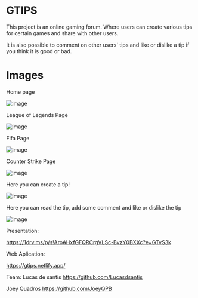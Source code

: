 # GTIPS

This project is an online gaming forum. Where users can create various tips for certain games and share with other users.

It is also possible to comment on other users' tips and like or dislike a tip if you think it is good or bad.

# Images

Home page


![image](https://user-images.githubusercontent.com/115664133/204291359-e6ac0949-6a25-40fc-8468-b68bfb5c6633.png)




League of Legends Page




![image](https://user-images.githubusercontent.com/115664133/204291482-e84a7b56-3ce5-4ac8-9ab0-a4278eead401.png)



Fifa Page




![image](https://user-images.githubusercontent.com/115664133/204291609-ccdea516-0f29-448f-ae75-09144385f5ea.png)




Counter Strike Page




![image](https://user-images.githubusercontent.com/115664133/204291688-b7eedabe-5d29-4992-8c7c-92598b752a1b.png)




Here you can create a tip!




![image](https://user-images.githubusercontent.com/115664133/204291852-ddb1d255-f99e-4763-b64e-cb622b164ada.png)




Here you can read the tip, add some comment and like or dislike the tip




![image](https://user-images.githubusercontent.com/115664133/204292129-d0bd77eb-2af5-42a8-b1db-77c2a67d92a4.png)




Presentation: 


https://1drv.ms/p/s!AroAHxfGFQRCrgVLSc-BvzY0BXXc?e=GTvS3k

Web Aplication: 


https://gtips.netlify.app/

Team:
Lucas de santis
https://github.com/Lucasdsantis

Joey Quadros
https://github.com/JoeyQPB

